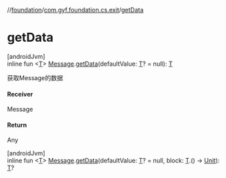 //[foundation](../../index.md)/[com.gyf.foundation.cs.exit](index.md)/[getData](get-data.md)

# getData

[androidJvm]\
inline fun &lt;[T](get-data.md)&gt; [Message](https://developer.android.com/reference/kotlin/android/os/Message.html).[getData](get-data.md)(defaultValue: [T](get-data.md)? = null): [T](get-data.md)

获取Message的数据

#### Receiver

Message

#### Return

Any

[androidJvm]\
inline fun &lt;[T](get-data.md)&gt; [Message](https://developer.android.com/reference/kotlin/android/os/Message.html).[getData](get-data.md)(defaultValue: [T](get-data.md)? = null, block: [T](get-data.md).() -&gt; [Unit](https://kotlinlang.org/api/core/kotlin-stdlib/kotlin/-unit/index.html)): [T](get-data.md)?